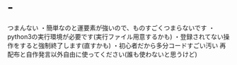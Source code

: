 # -
つまんない
・簡単なのと運要素が強いので、ものすごくつまらないです
・python3の実行環境が必要です(実行ファイル用意するかも)
・登録されてない操作をすると強制終了します(直すかも)
・初心者だから多分コードすごい汚い
再配布と自作発言以外自由に使ってください(誰も使わないと思うけど)
